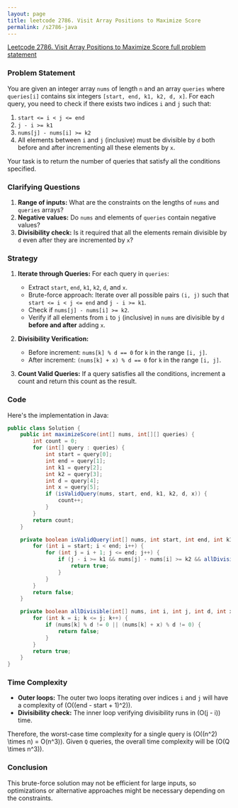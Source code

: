 ```yaml
---
layout: page
title: leetcode 2786. Visit Array Positions to Maximize Score
permalink: /s2786-java
---
```

[Leetcode 2786. Visit Array Positions to Maximize Score full problem statement](https://algoadvance.github.io/algoadvance/l2786)
### Problem Statement
You are given an integer array `nums` of length `n` and an array `queries` where `queries[i]` contains six integers `[start, end, k1, k2, d, x]`. For each query, you need to check if there exists two indices `i` and `j` such that:
1. `start <= i < j <= end`
2. `j - i >= k1`
3. `nums[j] - nums[i] >= k2`
4. All elements between `i` and `j` (inclusive) must be divisible by `d` both before and after incrementing all these elements by `x`.

Your task is to return the number of queries that satisfy all the conditions specified.

### Clarifying Questions
1. **Range of inputs:** What are the constraints on the lengths of `nums` and `queries` arrays?
2. **Negative values:** Do `nums` and elements of `queries` contain negative values?
3. **Divisibility check:** Is it required that all the elements remain divisible by `d` even after they are incremented by `x`?

### Strategy
1. **Iterate through Queries:** For each query in `queries`:
   - Extract `start`, `end`, `k1`, `k2`, `d`, and `x`.
   - Brute-force approach: Iterate over all possible pairs `(i, j)` such that `start <= i < j <= end` and `j - i >= k1`.
   - Check if `nums[j] - nums[i] >= k2`.
   - Verify if all elements from `i` to `j` (inclusive) in `nums` are divisible by `d` **before and after** adding `x`.

2. **Divisibility Verification:**
   - Before increment: `nums[k] % d == 0` for `k` in the range `[i, j]`.
   - After increment: `(nums[k] + x) % d == 0` for `k` in the range `[i, j]`.

3. **Count Valid Queries:** If a query satisfies all the conditions, increment a count and return this count as the result.

### Code
Here's the implementation in Java:

```java
public class Solution {
    public int maximizeScore(int[] nums, int[][] queries) {
        int count = 0;
        for (int[] query : queries) {
            int start = query[0];
            int end = query[1];
            int k1 = query[2];
            int k2 = query[3];
            int d = query[4];
            int x = query[5];
            if (isValidQuery(nums, start, end, k1, k2, d, x)) {
                count++;
            }
        }
        return count;
    }

    private boolean isValidQuery(int[] nums, int start, int end, int k1, int k2, int d, int x) {
        for (int i = start; i < end; i++) {
            for (int j = i + 1; j <= end; j++) {
                if (j - i >= k1 && nums[j] - nums[i] >= k2 && allDivisible(nums, i, j, d, x)) {
                    return true;
                }
            }
        }
        return false;
    }

    private boolean allDivisible(int[] nums, int i, int j, int d, int x) {
        for (int k = i; k <= j; k++) {
            if (nums[k] % d != 0 || (nums[k] + x) % d != 0) {
                return false;
            }
        }
        return true;
    }
}
```

### Time Complexity
- **Outer loops:** The outer two loops iterating over indices `i` and `j` will have a complexity of \(O((end - start + 1)^2)\).
- **Divisibility check:** The inner loop verifying divisibility runs in \(O(j - i)\) time.

Therefore, the worst-case time complexity for a single query is \(O((n^2) \times n) = O(n^3)\). Given `Q` queries, the overall time complexity will be \(O(Q \times n^3)\).

### Conclusion
This brute-force solution may not be efficient for large inputs, so optimizations or alternative approaches might be necessary depending on the constraints.